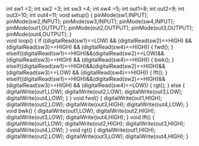 int sw1 =2;
int sw2 =3;
int sw3 =4;
int sw4 =5;
int out1=8;
int out2=9;
int out3=10;
int out4=11;
void setup()
{
  pinMode(sw1,INPUT);
  pinMode(sw2,INPUT);
  pinMode(sw3,INPUT);
  pinMode(sw4,INPUT);
  pinMode(out1,OUTPUT);
  pinMode(out2,OUTPUT);
  pinMode(out3,OUTPUT);
  pinMode(out4,OUTPUT);
}  
void loop()
{
  if ((digitalRead(sw1)==LOW) && (digitalRead(sw2)==HIGH) && (digitalRead(sw3)==HIGH) && (digitalRead(sw4)==HIGH))
  {
    fwd();
  }
  elseif((digitalRead(sw1)==HIGH)&&(digitalRead(sw2)==LOW)&& (digitalRead(sw3)==HIGH) && (digitalRead(sw4)==HIGH))
  {
    bwk();
  }
  elseif((digitalRead(sw1)==HIGH)&&(digitalRead(sw2)==HIGH)&& (digitalRead(sw3)==LOW) && (digitalRead(sw4)==HIGH))
  {
    lft();
  }
  elseif((digitalRead(sw1)==HIGH)&&(digitalRead(sw2)==HIGH)&& (digitalRead(sw3)==HIGH) && (digitalRead(sw4)==LOW))
  {
    rgt();
  }
  else
  {  digitalWrite(out1,LOW);
     digitalWrite(out2,LOW);
     digitalWrite(out3,LOW);
     digitalWrite(out4,LOW); 
  }
}
void fwd()
{  digitalWrite(out1,HIGH);
   digitalWrite(out2,LOW);
   digitalWrite(out3,HIGH);
   digitalWrite(out4,LOW);
}
void bwk()
{   digitalWrite(out1,LOW);
    digitalWrite(out2,HIGH);
    digitalWrite(out3,LOW);
    digitalWrite(out4,HIGH);
}
void lft()
{   digitalWrite(out1,LOW);
    digitalWrite(out2,HIGH);
    digitalWrite(out3,HIGH);
    digitalWrite(out4,LOW);
}
void rgt()
{   digitalWrite(out1,HIGH);
    digitalWrite(out2,LOW);
    digitalWrite(out3,LOW);
    digitalWrite(out4,HIGH);
}
